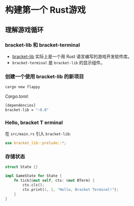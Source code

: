 # 构建第一个 Rust游戏
## 理解游戏循环
### bracket-lib 和 bracket-terminal
- [bracket-lib](https://github.com/amethyst/bracket-lib) 实际上是一个用 Rust 语言编写的游戏开发软件库。
- `bracket-terminal` 是 `bracket-lib` 的显示组件。

### 创建一个使用 bracket-lib 的新项目

```sh
cargo new flappy
```

*Cargo.toml*:
```sh
[dependencies]
bracket-lib = "~0.8"
```
### Hello, bracket T erminal

在 `src/main.rs` 引入 `bracket-lib`:
```rust
use bracket_lib::prelude::*;
```
### 存储状态
```rs
struct State {}
```
```rs
impl GameState for State {
    fn tick(&mut self, ctx: &mut BTerm) {
        ctx.cls();
        ctx.print(1, 1, "Hello, Bracket Terminal!");
    }
}
```
